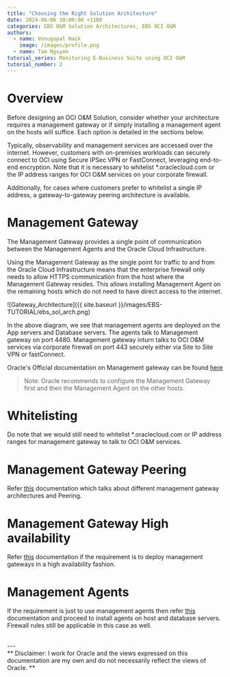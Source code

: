 ```yaml
---
title: "Choosing the Right Solution Architecture"
date: 2024-06-06 10:00:00 +1100
categories: EBS O&M Solution Architectures, EBS OCI O&M
authors: 
  - name: Venugopal Naik
    image: /images/profile.png
  - name: Tam Nguyen
tutorial_series: Monitoring E-Business Suite using OCI O&M
tutorial_number: 2
---
```


# Overview

Before designing an OCI O&M Solution, consider whether your architecture requires a management gateway or if simply installing a management agent on the hosts will suffice. Each option is detailed in the sections below.

Typically, observability and management services are accessed over the internet. However, customers with on-premises workloads can securely connect to OCI using Secure IPSec VPN or FastConnect, leveraging end-to-end encryption. Note that it is necessary to whitelist *.oraclecloud.com or the IP address ranges for OCI O&M services on your corporate firewall.

Additionally, for cases where customers prefer to whitelist a single IP address, a gateway-to-gateway peering architecture is available.

# Management Gateway

The Management Gateway provides a single point of communication between the Management Agents and the Oracle Cloud Infrastructure.

Using the Management Gateway as the single point for traffic to and from the Oracle Cloud Infrastructure means that the enterprise firewall only needs to allow HTTPS communication from the host where the Management Gateway resides. This allows installing Management Agent on the remaining hosts which do not need to have direct access to the internet. 

![Gateway_Architecture]({{ site.baseurl }}/images/EBS-TUTORIAL/ebs_sol_arch.png)

In the above diagram, we see that management agents are deployed on the App servers and Database servers. The agents talk to Management gateway on port 4480. Management gateway inturn talks to OCI O&M services via corporate firewall on port 443 securely either via Site to Site VPN or fastConnect.

Oracle's Official documentation on Management gateway can be found [here](https://docs.oracle.com/en-us/iaas/management-agents/doc/management-gateway.html)

> Note: Oracle recommends to configure the Management Gateway first and then the Management Agent on the other hosts.

# Whitelisting

Do note that we would still need to whitelist *.oraclecloud.com or IP address ranges for management gateway to talk to OCI O&M services.

# Management Gateway Peering

Refer [this](https://docs.oracle.com/en/solutions/secure-data-upload/index.html#GUID-237C029D-F2A2-4128-85FF-01C6B47542EB) documentation which talks about different management gateway architectures and Peering.

# Management Gateway High availability

Refer [this](https://docs.oracle.com/en-us/iaas/management-agents/doc/install-management-gateway-ha-main-steps.html) documentation if the requirement is to deploy management gateways in a high availability fashion. 

# Management Agents

If the requirement is just to use management agents then refer [this](https://docs.oracle.com/en-us/iaas/management-agents/doc/you-begin.html#GUID-0FDD7E1D-E228-4D34-8EAD-21508405C67A) documentation and proceed to install agents on host and database servers. Firewall rules still be applicable in this case as well.

<br>
---
<br>
** Disclaimer: I work for Oracle and the views expressed on this documentation are my own and do not necessarily reflect the views of Oracle. ** 
